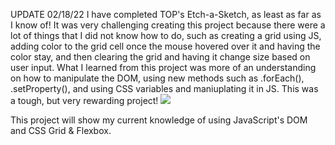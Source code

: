 UPDATE 02/18/22
I have completed TOP's Etch-a-Sketch, as least as far as I know of! It was very challenging creating this project because there were a lot of things that I did not know how to do, such as creating a grid using JS, adding color to the grid cell once the mouse hovered over it and having the color stay, and then clearing the grid and having it change size based on user input. What I learned from this project was more of an understanding on how to manipulate the DOM, using new methods such as .forEach(), .setProperty(), and using CSS variables and maniuplating it in JS. This was a tough, but very rewarding project!
<img src="Etch-a-Sketch\imgs\screenshot.PNG">

This project will show my current knowledge of using JavaScript's DOM and CSS Grid & Flexbox.
